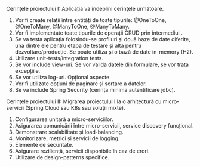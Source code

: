 Cerințele proiectului I:
Aplicația va îndeplini cerințele următoare.
1) Vor fi create relații între entități de toate tipurile: @OneToOne, @OneToMany,
@ManyToOne, @ManyToMany.
2) Vor fi implementate toate tipurile de operații CRUD prin intermediul .
3) Se va testa aplicația folosindu-se profiluri și două baze de date diferite, una dintre ele
pentru etapa de testare și alta pentru dezvoltare/producție. Se poate utiliza și o bază de date
in-memory (H2).
4) Utilizare unit-tests/integration tests.
5) Se vor include view-uri. Se vor valida datele din formulare, se vor trata excepțiile.
6) Se vor utiliza log-uri. Opțional aspecte.
7) Vor fi utilizate opțiuni de paginare și sortare a datelor.
8) Se va include Spring Security (cerința minima autentificare jdbc).

Cerințele proiectului II:
Migrarea proiectului I la o arhitectură cu micro-servicii (Spring Cloud sau K8s sau soluții
mixte).
1) Configurarea unitară a micro-serviciilor.
2) Asigurarea comunicării între micro-servicii, service discovery funcțional.
3) Demonstrare scalabilitate și load-balancing.
4) Monitorizare, metrici și servicii de logging.
5) Elemente de securitate.
6) Asigurare reziliență, servicii disponibile în caz de erori.
7) Utilizare de design-patterns specifice.
